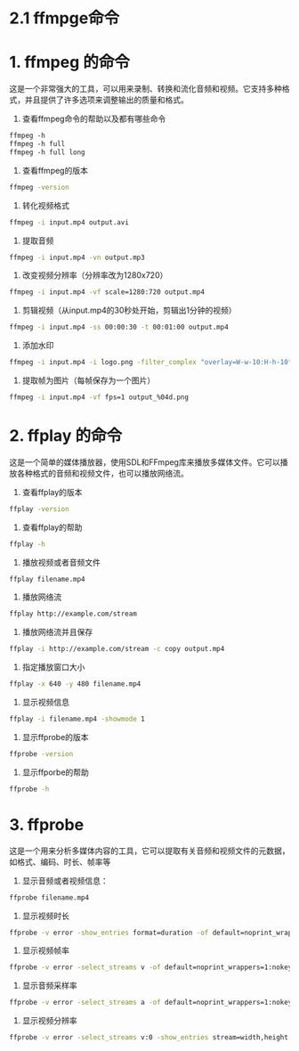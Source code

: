 # 2.1 ffmpge命令

# 1. ffmpeg 的命令

这是一个非常强大的工具，可以用来录制、转换和流化音频和视频。它支持多种格式，并且提供了许多选项来调整输出的质量和格式。

1. 查看ffmpeg命令的帮助以及都有哪些命令

```makefile
ffmpeg -h
ffmpeg -h full
ffmpeg -h full long
```

1. 查看ffmpeg的版本

```bash
ffmpeg -version
```

1. 转化视频格式

```bash
ffmpeg -i input.mp4 output.avi
```

1. 提取音频

```bash
ffmpeg -i input.mp4 -vn output.mp3
```

1. 改变视频分辨率（分辨率改为1280x720）

```bash
ffmpeg -i input.mp4 -vf scale=1280:720 output.mp4
```

1. 剪辑视频（从input.mp4的30秒处开始，剪辑出1分钟的视频）

```bash
ffmpeg -i input.mp4 -ss 00:00:30 -t 00:01:00 output.mp4
```

1. 添加水印

```bash
ffmpeg -i input.mp4 -i logo.png -filter_complex "overlay=W-w-10:H-h-10" output.mp4
```

1. 提取帧为图片（每帧保存为一个图片）

```bash
ffmpeg -i input.mp4 -vf fps=1 output_%04d.png
```

# 2. ffplay 的命令

这是一个简单的媒体播放器，使用SDL和FFmpeg库来播放多媒体文件。它可以播放各种格式的音频和视频文件，也可以播放网络流。

1. 查看ffplay的版本

```bash
ffplay -version
```

1. 查看ffplay的帮助

```bash
ffplay -h
```

1. 播放视频或者音频文件

```bash
ffplay filename.mp4
```

1. 播放网络流

```bash
ffplay http://example.com/stream
```

1. 播放网络流并且保存

```bash
ffplay -i http://example.com/stream -c copy output.mp4
```

1. 指定播放窗口大小

```bash
ffplay -x 640 -y 480 filename.mp4
```

1. 显示视频信息

```bash
ffplay -i filename.mp4 -showmode 1
```

1. 显示ffprobe的版本

```bash
ffprobe -version
```

1. 显示ffporbe的帮助

```bash
ffprobe -h
```

# 3. ffprobe

这是一个用来分析多媒体内容的工具，它可以提取有关音频和视频文件的元数据，如格式、编码、时长、帧率等

1. 显示音频或者视频信息：

```bash
ffprobe filename.mp4
```

1. 显示视频时长

```bash
ffprobe -v error -show_entries format=duration -of default=noprint_wrappers=1:nokey=1 filename.mp4
```

1. 显示视频帧率

```bash
ffprobe -v error -select_streams v -of default=noprint_wrappers=1:nokey=1 -show_entries stream=r_frame_rate filename.mp4
```

1. 显示音频采样率

```bash
ffprobe -v error -select_streams a -of default=noprint_wrappers=1:nokey=1 -show_entries stream=sample_rate filename.mp4
```

1. 显示视频分辨率

```bash
ffprobe -v error -select_streams v:0 -show_entries stream=width,height -of csv=s=x:p=0 filename.mp4
```